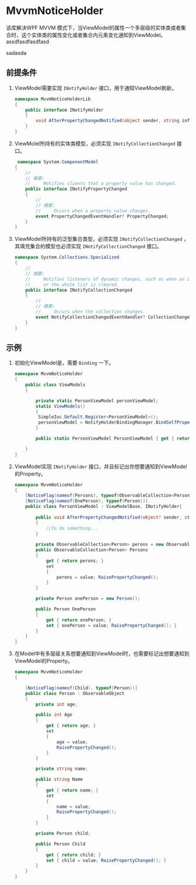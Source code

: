 # MvvmNoticeHolder

该库解决WPF MVVM 模式下，当ViewModel的属性一个多层级的实体类或者集合时，这个实体类的属性变化或者集合内元素变化通知到ViewModel。assdfasdfasdfasd

sadasda
## 前提条件

1. ViewModel需要实现 `INotifyHolder` 接口，用于通知ViewModel刷新。

   ```c#
   namespace MvvmNoticeHolderLib
   {
       public interface INotifyHolder   
       {
           void AfterPropertyChangedNotified(object sender, string info);
       }
   }
   ```

   

2. ViewMolel所持有的实体类模型，必须实现 `INotifyCollectionChanged` 接口。

   ```c#
    namespace System.ComponentModel
   {
       //
       // 摘要:
       //     Notifies clients that a property value has changed.
       public interface INotifyPropertyChanged
       {
           //
           // 摘要:
           //     Occurs when a property value changes.
           event PropertyChangedEventHandler? PropertyChanged;
       }
   }
   ```

   

3. ViewModel所持有的泛型集合类型，必须实现 `INotifyCollectionChanged` ，其填充集合的模型也必须实现 `INotifyCollectionChanged` 接口。

   ```c#
   namespace System.Collections.Specialized
   {
       //
       // 摘要:
       //     Notifies listeners of dynamic changes, such as when an item is added and removed
       //     or the whole list is cleared.
       public interface INotifyCollectionChanged
       {
           //
           // 摘要:
           //     Occurs when the collection changes.
           event NotifyCollectionChangedEventHandler? CollectionChanged;
       }
   }
   ```



## 示例

1. 初始化ViewModel是，需要 `Binding` 一下。

   ```c#
   namespace MvvmNoticeHolder
   {
       public class ViewModels
       {
   
           private static PersonViewModel personViewModel;
           static ViewModels()
           {
            SimpleIoc.Default.Register<PersonViewModel>();
            personViewModel = NotifyHolderBindingManager.BindSelfProperty(SimpleIoc.Default.GetInstance<PersonViewModel>());
           }
   
           public static PersonViewModel PersonViewModel { get { return personViewModel; } }
   
       }
   }
   ```

   

2. ViewModel实现 `INotifyHolder` 接口，并且标记出你想要通知到ViewModel的Property。

   ```c#
   namespace MvvmNoticeHolder
   {
       [NoticeFlag(nameof(Persons), typeof(ObservableCollection<Person>))]
       [NoticeFlag(nameof(OnePerson), typeof(Person))]
       public class PersonViewModel : ViewModelBase, INotifyHolder{
          
           public void AfterPropertyChangedNotified(object? sender, string info)
           {
               //To do something...
           }
           
           private ObservableCollection<Person> perons = new ObservableCollection<Person>();
           public ObservableCollection<Person> Persons
           {
               get { return perons; }
               set
               {
                   perons = value; RaisePropertyChanged();
               }
           }
   
           private Person onePerson = new Person();
   
           public Person OnePerson
           {
               get { return onePerson; }
               set { onePerson = value; RaisePropertyChanged(); }
           }
       }
   }
   ```

   

3. 在Model中有多层级关系想要通知到ViewModel时，也需要标记出想要通知到ViewModel的Property。

   ```c#
   namespace MvvmNoticeHolder
   {
   
       [NoticeFlag(nameof(Child), typeof(Person))]
       public class Person : ObservableObject
       {
           private int age;
   
           public int Age
           {
               get { return age; }
               set
               {
                   age = value;
                   RaisePropertyChanged();
               }
           }
   
           private string name;
   
           public string Name
           {
               get { return name; }
               set
               {
                   name = value;
                   RaisePropertyChanged();
               }
           }
   
           private Person child;
   
           public Person Child
           {
               get { return child; }
               set { child = value; RaisePropertyChanged(); }
           }
       }
   }
   ```
